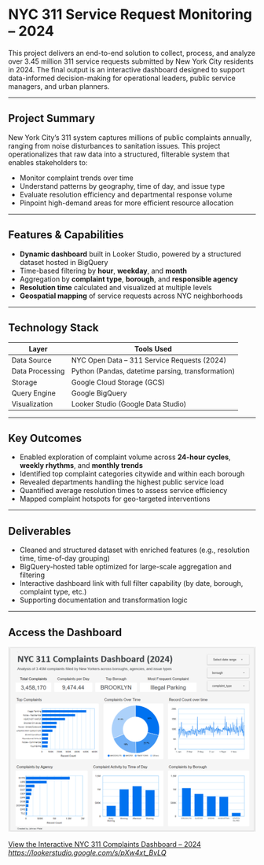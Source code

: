 # NYC 311 Service Request Monitoring – 2024

This project delivers an end-to-end solution to collect, process, and analyze over 3.45 million 311 service requests submitted by New York City residents in 2024. The final output is an interactive dashboard designed to support data-informed decision-making for operational leaders, public service managers, and urban planners.

---

## Project Summary

New York City’s 311 system captures millions of public complaints annually, ranging from noise disturbances to sanitation issues. This project operationalizes that raw data into a structured, filterable system that enables stakeholders to:

- Monitor complaint trends over time
- Understand patterns by geography, time of day, and issue type
- Evaluate resolution efficiency and departmental response volume
- Pinpoint high-demand areas for more efficient resource allocation

---

## Features & Capabilities

- **Dynamic dashboard** built in Looker Studio, powered by a structured dataset hosted in BigQuery
- Time-based filtering by **hour**, **weekday**, and **month**
- Aggregation by **complaint type**, **borough**, and **responsible agency**
- **Resolution time** calculated and visualized at multiple levels
- **Geospatial mapping** of service requests across NYC neighborhoods

---

## Technology Stack

| Layer              | Tools Used                                           |
|-------------------|------------------------------------------------------|
| Data Source        | NYC Open Data – 311 Service Requests (2024)         |
| Data Processing    | Python (Pandas, datetime parsing, transformation)   |
| Storage            | Google Cloud Storage (GCS)                          |
| Query Engine       | Google BigQuery                                     |
| Visualization      | Looker Studio (Google Data Studio)                 |

---

## Key Outcomes

- Enabled exploration of complaint volume across **24-hour cycles**, **weekly rhythms**, and **monthly trends**
- Identified top complaint categories citywide and within each borough
- Revealed departments handling the highest public service load
- Quantified average resolution times to assess service efficiency
- Mapped complaint hotspots for geo-targeted interventions

---

## Deliverables

- Cleaned and structured dataset with enriched features (e.g., resolution time, time-of-day grouping)
- BigQuery-hosted table optimized for large-scale aggregation and filtering
- Interactive dashboard link with full filter capability (by date, borough, complaint type, etc.)
- Supporting documentation and transformation logic

---

## Access the Dashboard
![NYC 311 Dashboard Preview](dashboard_preview.png)

[View the Interactive NYC 311 Complaints Dashboard – 2024](#) *https://lookerstudio.google.com/s/pXw4xt_BvLQ*
